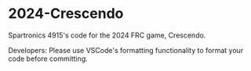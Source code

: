 # 2024-Crescendo

Spartronics 4915's code for the 2024 FRC game, Crescendo.

Developers: Please use VSCode's formatting functionality to format your code before committing.
